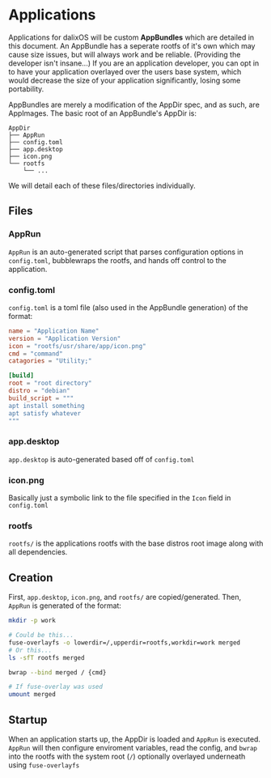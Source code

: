 # Applications

Applications for dalixOS will be custom **AppBundles** which are detailed in this document. An AppBundle has a seperate rootfs of it's own which may cause size issues, but will always work and be reliable. (Providing the developer isn't insane...) If you are an application developer, you can opt in to have your application overlayed over the users base system, which would decrease the size of your application significantly, losing some portability.

AppBundles are merely a modification of the AppDir spec, and as such, are AppImages. The basic root of an AppBundle's AppDir is:

[SymbolBank]: # ( │	├──	└── )

```
AppDir
├── AppRun
├── config.toml
├── app.desktop
├── icon.png
└── rootfs
	└── ...
```

We will detail each of these files/directories individually.

## Files
### AppRun
`AppRun` is an auto-generated script that parses configuration options in `config.toml`, bubblewraps the rootfs, and hands off control to the application.

### config.toml
`config.toml` is a toml file (also used in the AppBundle generation) of the format:
```toml
name = "Application Name"
version = "Application Version"
icon = "rootfs/usr/share/app/icon.png"
cmd = "command"
catagories = "Utility;"

[build]
root = "root directory"
distro = "debian"
build_script = """
apt install something
apt satisfy whatever
"""
```

### app.desktop
`app.desktop` is auto-generated based off of `config.toml`

### icon.png
Basically just a symbolic link to the file specified in the `Icon` field in `config.toml`

### rootfs
`rootfs/` is the applications rootfs with the base distros root image along with all dependencies.

## Creation

First, `app.desktop`, `icon.png`, and `rootfs/` are copied/generated. Then, `AppRun` is generated of the format:

```sh
mkdir -p work

# Could be this...
fuse-overlayfs -o lowerdir=/,upperdir=rootfs,workdir=work merged
# Or this...
ls -sfT rootfs merged

bwrap --bind merged / {cmd}

# If fuse-overlay was used
umount merged
```

## Startup

When an application starts up, the AppDir is loaded and `AppRun` is executed. `AppRun` will then configure enviroment variables, read the config, and `bwrap` into the rootfs with the system root (`/`) optionally overlayed underneath using `fuse-overlayfs`